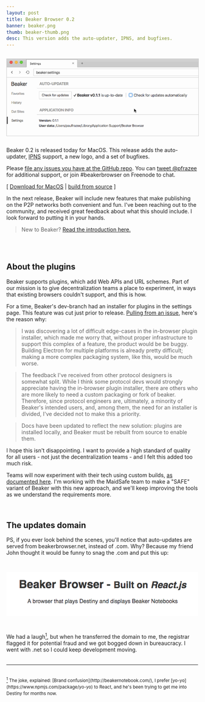 ```yaml
---
layout: post
title: Beaker Browser 0.2
banner: beaker.png
thumb: beaker-thumb.png
desc: This version adds the auto-updater, IPNS, and bugfixes.
---
```


<img src="/assets/img/auto-updater.gif" style="display: block; border: 1px solid #ccc; margin: 2em auto">


Beaker 0.2 is released today for MacOS.
This release adds the auto-updater, [IPNS](https://github.com/ipfs/examples/tree/master/examples/ipns) support, a new logo, and a set of bugfixes.

Please [file any issues you have at the GitHub repo](https://github.com/pfrazee/beaker).
You can [tweet @pfrazee](https://twitter.com/pfrazee) for additional support, or join #beakerbrowser on Freenode to chat.

[ 
<a href="https://download.beakerbrowser.net/download/0.2.0/osx_64/Beaker%20Browser-0.2.0.dmg" class="btn">Download for MacOS</a>
|
<a href="https://github.com/pfrazee/beaker">build from source</a>
]

In the next release, Beaker will include new features that make publishing on the P2P networks both convenient and fun.
I've been reaching out to the community, and received great feedback about what this should include.
I look forward to putting it in your&nbsp;hands.

> New to Beaker? [Read the introduction here.](/2016/08/10/beaker-browser-0.1.html)

<br>
<br>

## About the plugins

Beaker supports plugins, which add Web APIs and URL schemes.
Part of our mission is to give decentralization teams a place to experiment, in ways that existing browsers couldn't support, and this is how.

For a time, Beaker's dev-branch had an installer for plugins in the settings page.
This feature was cut just prior to release.
[Pulling from an issue](https://github.com/pfrazee/beaker/issues/59#issuecomment-241780741), here's the reason why:

> I was discovering a lot of difficult edge-cases in the in-browser plugin installer, which made me worry that, without proper infrastructure to support this complex of a feature, the product would be be buggy. Building Electron for multiple platforms is already pretty difficult; making a more complex packaging system, like this, would be much worse.

> The feedback I've received from other protocol designers is somewhat split. While I think some protocol devs would strongly appreciate having the in-browser plugin installer, there are others who are more likely to need a custom packaging or fork of beaker. Therefore, since protocol engineers are, ultimately, a minority of Beaker's intended users, and, among them, the need for an installer is divided, I've decided not to make this a priority.

> Docs have been updated to reflect the new solution: plugins are installed locally, and Beaker must be rebuilt from source to enable them.

I hope this isn't disappointing.
I want to provide a high standard of quality for all users - not just the decentralization teams - and I felt this added too much risk.

Teams will now experiment with their tech using custom builds, [as documented here](https://github.com/pfrazee/beaker/blob/master/doc/authoring-plugins.md).
I'm working with the MaidSafe team to make a "SAFE" variant of Beaker with this new approach, and we'll keep improving the tools as we understand the requirements more.

<br>

## The updates domain

PS, if you ever look behind the scenes, you'll notice that auto-updates are served from beakerbrowser.net, instead of .com.
Why?
Because my friend John thought it would be funny to snag the .com and put this up:

<img src="/assets/img/prank.png" style="display: block; margin: 3em auto">

We had a laugh<a href="#1" id="_1"><sup>1</sup></a>, but when he transferred the domain to me, the registrar flagged it for potential fraud and we got bogged down in bureaucracy.
I went with .net so I could keep development moving.
<br>
<br>

---

<br>
<small id="1"><a href="#_1"><sup>1</sup></a> The joke, explained: [Brand confusion](http://beakernotebook.com/), I prefer [yo-yo](https://www.npmjs.com/package/yo-yo) to React, and he's been trying to get me into Destiny for months now.</small><br>